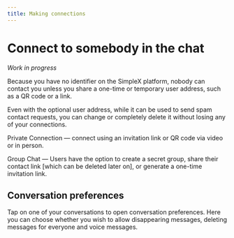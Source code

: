 ```yaml
---
title: Making connections
---
```

# Connect to somebody in the chat

_Work in progress_

Because you have no identifier on the SimpleX platform, nobody can contact you unless you share a one-time or temporary user address, such as a QR code or a link.

Even with the optional user address, while it can be used to send spam contact requests, you can change or completely delete it without losing any of your connections.

Private Connection — connect using an invitation link or QR code via video or in person.

Group Chat — Users have the option to create a secret group, share their contact link [which can be deleted later on], or generate a one-time invitation link.

## Conversation preferences

Tap on one of your conversations to open conversation preferences.
Here you can choose whether you wish to allow disappearing messages, deleting messages for everyone and voice messages.
